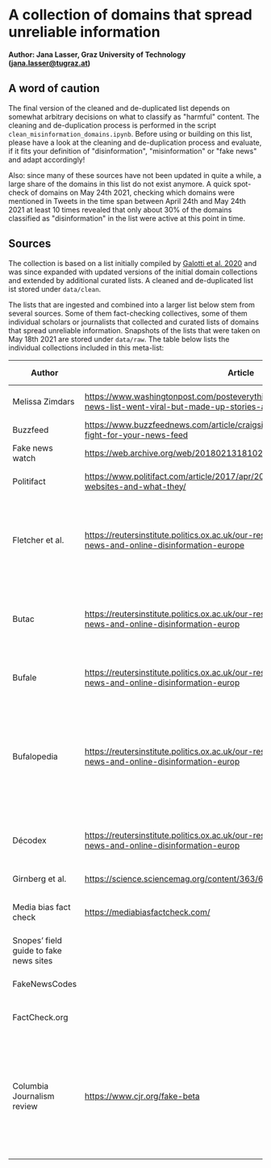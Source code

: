 # A collection of domains that spread unreliable information

**Author: Jana Lasser, Graz University of Technology (jana.lasser@tugraz.at)**

## A word of caution
The final version of the cleaned and de-duplicated list depends on somewhat arbitrary decisions on what to classify as "harmful" content. The cleaning and de-duplication process is performed in the script ```clean_misinformation_domains.ipynb```. Before using or building on this list, please have a look at the cleaning and de-duplication process and evaluate, if it fits your definition of "disinformation", "misinformation" or "fake news" and adapt accordingly!  

Also: since many of these sources have not been updated in quite a while, a large share of the domains in this list do not exist anymore. A quick spot-check of domains on May 24th 2021, checking which domains were mentioned in Tweets in the time span between April 24th and May 24th 2021 at least 10 times revealed that only about 30% of the domains classified as "disinformation" in the list were active at this point in time. 

## Sources
The collection is based on a list initially compiled by [Galotti et al. 2020](https://www.nature.com/articles/s41562-020-00994-6#Sec4) and was since expanded with updated versions of the initial domain collections and extended by additional curated lists. A cleaned and de-duplicated list ist stored under ```data/clean```.

The lists that are ingested and combined into a larger list below stem from several sources. Some of them fact-checking collectives, some of them individual scholars or journalists that collected and curated lists of domains that spread unreliable information. Snapshots of the lists that were taken on May 18th 2021 are stored under ```data/raw```. The table below lists the individual collections included in this meta-list:

| Author | Article | List source | Included | Lat update | Note | License |
| ------ | ------- | ----------- | -------- | ---------- | ---- | ------- |
| Melissa Zimdars | https://www.washingtonpost.com/posteverything/wp/2016/11/18/my-fake-news-list-went-viral-but-made-up-stories-are-only-part-of-the-problem/ | https://docs.google.com/document/d/10eA5-mCZLSS4MQY5QGb5ewC3VAL6pLkT53V_81ZyitM/preview | yes | 2016 | It is a bit unclear when this list was last updated | [CC-BY 4.0](https://creativecommons.org/licenses/by/4.0/) |
Buzzfeed | https://www.buzzfeednews.com/article/craigsilverman/inside-the-partisan-fight-for-your-news-feed | https://github.com/BuzzFeedNews/2017-08-partisan-sites-and-facebook-pages/tree/master/data | yes | 2018-08-08 | | none specified |
Fake news watch | https://web.archive.org/web/20180213181029/http://www.fakenewswatch.com/ | https://web.archive.org/web/20180213181029/http://www.fakenewswatch.com/ | yes | 2016-01-18 | | none specified |
Politifact | https://www.politifact.com/article/2017/apr/20/politifacts-guide-fake-news-websites-and-what-they/ | https://e.infogr.am/politifacts_fake_news_almanac?parent_url=https%3A%2F%2Fwww.politifact.com%2Farticle%2F2017%2Fapr%2F20%2Fpolitifacts-guide-fake-news-websites-and-what-they%2F&src=embed# | yes | 2017-11-09 | | none specified |
Fletcher et al. | https://reutersinstitute.politics.ox.ac.uk/our-research/measuring-reach-fake-news-and-online-disinformation-europe | Is a compilation of individual smaller lists (Butac, Bufale, Bufalopedia and Décodex) in itself | see below | see below | several smaller lists, mainly focused on Italian and French misinformation spreading domains | see below |
Butac | https://reutersinstitute.politics.ox.ac.uk/our-research/measuring-reach-fake-news-and-online-disinformation-europ | https://www.butac.it/the-black-list/ | yes | 2021-05-18 | Mostly italian sites, domain names cleaned and expanded manually, facebook pages excluded | none specified |
Bufale | https://reutersinstitute.politics.ox.ac.uk/our-research/measuring-reach-fake-news-and-online-disinformation-europ | https://www.bufale.net/the-black-list-la-lista-nera-del-web/ | yes | 2018 | labels translated to English by italian native speaker | none specified |
Bufalopedia | https://reutersinstitute.politics.ox.ac.uk/our-research/measuring-reach-fake-news-and-online-disinformation-europ | https://bufalopedia.blogspot.com/p/siti-creatori-di-bufale.html | yes | 2020-05-05 | Mostly Italian sites, some international, changed label of “the onion” from fake news to satire. “Fake news” label reflects international sites | none specified |
Décodex | https://reutersinstitute.politics.ox.ac.uk/our-research/measuring-reach-fake-news-and-online-disinformation-europ | https://www.lemonde.fr/verification/ | no | unknown | French fact checking service from le Monde, no access established yet | |
Girnberg et al. | https://science.sciencemag.org/content/363/6425/374.abstract | https://github.com/LazerLab/twitter-fake-news-replication/blob/master/domains/domain_coding/data/black_sites.txt | yes | 2019-01-28 | | none specified |
Media bias fact check | https://mediabiasfactcheck.com/ | Various sub-sites with link lists | yes | 2021-05-21 | domains are labelled by the sub-site they appear on | none specified |
Snopes’ field guide to fake news sites | | https://www.snopes.com/news/2016/01/14/fake-news-sites/ | see below | 2016-01-14 | one of the sources of the CJR list | see below |
FakeNewsCodes | | http://www.fakenewscodex.com/ | see below | 2018-12-05 | one of the sources of the CJR list | see below |
FactCheck.org | | https://www.factcheck.org/2017/07/websites-post-fake-satirical-stories/ | see below | 2018-11-02 | one of the sources of the CJR list | see below |
Columbia Journalism review | https://www.cjr.org/fake-beta | https://www.cjr.org/fake-beta and more detailed data at https://docs.google.com/spreadsheets/d/1ck1_FZC-97uDLIlvRJDTrGqBk0FuDe9yHkluROgpGS8/edit#gid=2037798083 | yes | 2021-04 | Up-to-date compilation of lists from FactCheck.org, FakeNewsCodex, OpenSources, PolitiFact and Snopes. Entries with more than one label were expanded into several rows | none specified |
